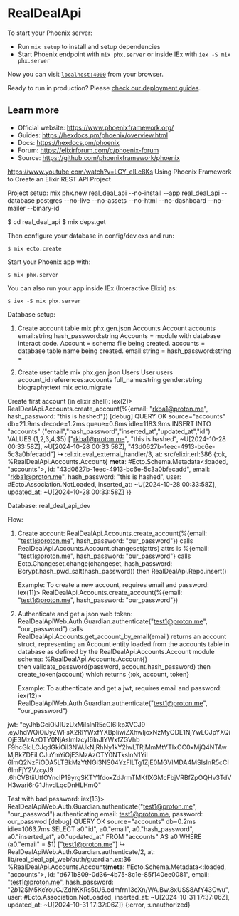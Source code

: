 # RealDealApi

To start your Phoenix server:

  * Run `mix setup` to install and setup dependencies
  * Start Phoenix endpoint with `mix phx.server` or inside IEx with `iex -S mix phx.server`

Now you can visit [`localhost:4000`](http://localhost:4000) from your browser.

Ready to run in production? Please [check our deployment guides](https://hexdocs.pm/phoenix/deployment.html).

## Learn more

  * Official website: https://www.phoenixframework.org/
  * Guides: https://hexdocs.pm/phoenix/overview.html
  * Docs: https://hexdocs.pm/phoenix
  * Forum: https://elixirforum.com/c/phoenix-forum
  * Source: https://github.com/phoenixframework/phoenix

https://www.youtube.com/watch?v=LGY_eILc8Ks
Using Phoenix Framework to Create an Elixir REST API Project

Project setup:
mix phx.new real_deal_api --no-install --app real_deal_api --database postgres --no-live --no-assets --no-html --no-dashboard --no-mailer --binary-id

$ cd real_deal_api
$ mix deps.get

Then configure your database in config/dev.exs and run:

    $ mix ecto.create

Start your Phoenix app with:

    $ mix phx.server

You can also run your app inside IEx (Interactive Elixir) as:

    $ iex -S mix phx.server

Database setup:
1. Create account table
mix phx.gen.json Accounts Account accounts email:string hash_password:string
Accounts = module with database interact code.
Account = schema file being created.
accounts = database table name being created.
email:string =
hash_password:string =

2. Create user table
mix phx.gen.json Users User users account_id:references:accounts full_name:string gender:string biography:text
mix ecto.migrate

Create first account (in elixir shell):
iex(2)> RealDealApi.Accounts.create_account(%{email: "rkba1@proton.me", hash_password: "this is hashed"})
[debug] QUERY OK source="accounts" db=21.9ms decode=1.2ms queue=0.6ms idle=1183.9ms
INSERT INTO "accounts" ("email","hash_password","inserted_at","updated_at","id") VALUES ($1,$2,$3,$4,$5) ["rkba1@proton.me", "this is hashed", ~U[2024-10-28 00:33:58Z], ~U[2024-10-28 00:33:58Z], "43d0627b-1eec-4913-bc6e-5c3a0bfecadd"]
↳ :elixir.eval_external_handler/3, at: src/elixir.erl:386
{:ok,
%RealDealApi.Accounts.Account{
__meta__: #Ecto.Schema.Metadata<:loaded, "accounts">,
id: "43d0627b-1eec-4913-bc6e-5c3a0bfecadd",
email: "rkba1@proton.me",
hash_password: "this is hashed",
user: #Ecto.Association.NotLoaded<association :user is not loaded>,
inserted_at: ~U[2024-10-28 00:33:58Z],
updated_at: ~U[2024-10-28 00:33:58Z]
}}


Database:
real_deal_api_dev

Flow:
1. Create account:
    RealDealApi.Accounts.create_account(%{email: "test1@proton.me", hash_password: "our_password"})
    calls RealDealApi.Accounts.Account.changeset(attrs) attrs is %{email: "test1@proton.me", hash_password: "our_password"}
    calls Ecto.Changeset.change(changeset, hash_password: Bcrypt.hash_pwd_salt(hash_password))
    then RealDealApi.Repo.insert()


    Example: 
    To create a new account, requires email and password:
    iex(11)> RealDealApi.Accounts.create_account(%{email: "test1@proton.me", hash_password: "our_password"})

2. Authenticate and get a json web token:
    RealDealApiWeb.Auth.Guardian.authenticate("test1@proton.me", "our_password")
    calls RealDealApi.Accounts.get_account_by_email(email) returns an account struct,
    representing an Account entity loaded from the accounts table in database as defined by 
    the RealDealApi.Accounts.Account module schema: %RealDealApi.Accounts.Account{}  
    then validate_password(password, account.hash_password)
    then create_token(account) which returns {:ok, account, token}

    Example:
    To authenticate and get a jwt, requires email and password:
    iex(12)> RealDealApiWeb.Auth.Guardian.authenticate("test1@proton.me", "our_password")

jwt:
"eyJhbGciOiJIUzUxMiIsInR5cCI6IkpXVCJ9
.eyJhdWQiOiJyZWFsX2RlYWxfYXBpIiwiZXhwIjoxNzMyODE1NjYwLCJpYXQiOjE3MzAzOTY0NjAsImlzcyI6InJlYWxfZGVhb
F9hcGkiLCJqdGkiOiI3NWJkNjRhNy1kY2IwLTRjMmMtYTIxOC0xMjQ4NTAwMjBkZDEiLCJuYmYiOjE3MzAzOTY0NTksInN1YiI
6ImQ2NzFiODA5LTBkMzYtNGI3NS04YzFlLTg1ZjE0MGVlMDA4MSIsInR5cCI6ImFjY2VzcyJ9
.6hCVBtiiUtfOYnclP19yrgSKTY1fdoxZdJrmTMKflXGMcFbjVRBfZpOQHv3TdVH3wari6rG1JhvdLqcDnHLHmQ"

Test with bad password:
iex(13)> RealDealApiWeb.Auth.Guardian.authenticate("test1@proton.me", "our_passwod")
authenticating email: test1@proton.me, password: our_passwod
[debug] QUERY OK source="accounts" db=0.2ms idle=1063.7ms
SELECT a0."id", a0."email", a0."hash_password", a0."inserted_at", a0."updated_at" FROM "accounts" AS a0 WHERE (a0."email" = $1) ["test1@proton.me"]
↳ RealDealApiWeb.Auth.Guardian.authenticate/2, at: lib/real_deal_api_web/auth/guardian.ex:36
%RealDealApi.Accounts.Account{__meta__: #Ecto.Schema.Metadata<:loaded, "accounts">, id: "d671b809-0d36-4b75-8c1e-85f140ee0081", email: "test1@proton.me", hash_password: "$2b$12$M5KcYouCJZdhKKRs5tU6.edmfrn13cXn/WA.Bw.8xUSS8AfY43Cwu", user: #Ecto.Association.NotLoaded<association :user is not loaded>, inserted_at: ~U[2024-10-31 17:37:06Z], updated_at: ~U[2024-10-31 17:37:06Z]}
{:error, :unauthorized}